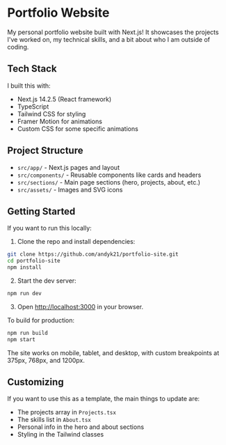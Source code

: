 # Portfolio Website

My personal portfolio website built with Next.js! It showcases the projects I've worked on, my technical skills, and a bit about who I am outside of coding.

## Tech Stack

I built this with:
- Next.js 14.2.5 (React framework)
- TypeScript 
- Tailwind CSS for styling
- Framer Motion for animations
- Custom CSS for some specific animations

## Project Structure

- `src/app/` - Next.js pages and layout
- `src/components/` - Reusable components like cards and headers
- `src/sections/` - Main page sections (hero, projects, about, etc.)
- `src/assets/` - Images and SVG icons

## Getting Started

If you want to run this locally:

1. Clone the repo and install dependencies:
```bash
git clone https://github.com/andyk21/portfolio-site.git
cd portfolio-site
npm install
```

2. Start the dev server:
```bash
npm run dev
```

3. Open [http://localhost:3000](http://localhost:3000) in your browser.

To build for production:
```bash
npm run build
npm start
```

The site works on mobile, tablet, and desktop, with custom breakpoints at 375px, 768px, and 1200px.

## Customizing

If you want to use this as a template, the main things to update are:
- The projects array in `Projects.tsx`
- The skills list in `About.tsx` 
- Personal info in the hero and about sections
- Styling in the Tailwind classes